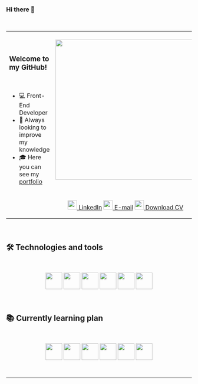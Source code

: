 ### Hi there 👋
<br>

<table border="0" cellspacing="0" cellpadding="0">
  <tr>
    <td style="border: 0";>
      <h3>Welcome to my GitHub!</h3> <br>

- 💻 Front-End Developer
- 📙 Always looking to improve my knowledge
- 🎓 Here you can see my <a href="https://gabtech1.github.io/Portfolio/">portfolio</a>

<br>
  
<p>
  
  </p>
    </td>
    <td style="border: 0";>
    <br>
      <img width="380" src="https://github-readme-stats-sigma-five.vercel.app/api/top-langs/?username=Gabtech1&layout=compact&theme=tokyonight&border_radius=10px"/>
      <br>
      <br>
      <p align="center"> <br>
  <a href="https://www.linkedin.com/in/gabriel-aparecido-da-paix%C3%A3o-118a88226/" alt="Linkedin" target="_blank">
  <img width="25px" src="https://cdn.jsdelivr.net/gh/devicons/devicon/icons/linkedin/linkedin-original.svg"> LinkedIn</a>
  <a href="mailto:GabrielAp.dev@hotmail.com" alt="E-mail" target="_blank">
  <img width="25px" src="https://cdn.discordapp.com/attachments/1003743714247716958/1070553045458505758/icons8-mail-48.png" > E-mail</a>
  <a href="https://drive.google.com/file/d/1v-la6LR8vR-BNn9yp2LxkEcTHuKsIMSk/view?usp=share_link" alt="CV" target="_blank">
  <img width="25px" src="https://cdn.discordapp.com/attachments/1003743714247716958/1070553557859831828/icons8-resume-48.png" > Download CV</a>
  </p>
    </td>
  </tr>
</table>
<br>

## 🛠 Technologies and tools
<br>
<p align="center">
<img width="45" src="https://cdn.jsdelivr.net/gh/devicons/devicon/icons/git/git-plain.svg"/>
<img width="45" src="https://cdn.discordapp.com/attachments/1003743714247716958/1070554374201430056/icons8-github-48.png" />
<img width="45" src="https://cdn.jsdelivr.net/gh/devicons/devicon/icons/html5/html5-plain-wordmark.svg"/>
<img width="45" src="https://cdn.jsdelivr.net/gh/devicons/devicon/icons/css3/css3-plain-wordmark.svg" />
<img width="45" src="https://cdn.jsdelivr.net/gh/devicons/devicon/icons/javascript/javascript-plain.svg"/>
<img width="45" src="https://cdn.jsdelivr.net/gh/devicons/devicon/icons/figma/figma-original.svg"/>       
</p>
<br>

## 📚 Currently learning plan 
<br>
<p align="center">
<img width="45" src="https://cdn.jsdelivr.net/gh/devicons/devicon/icons/react/react-original-wordmark.svg" />
<img width="45" src="https://cdn.jsdelivr.net/gh/devicons/devicon/icons/angularjs/angularjs-original.svg"
 />
<img width="45" src="https://cdn.jsdelivr.net/gh/devicons/devicon/icons/vuejs/vuejs-original-wordmark.svg" />
<img width="45" src="https://cdn.jsdelivr.net/gh/devicons/devicon/icons/nodejs/nodejs-plain.svg"/>
<img width="45" src="https://cdn.jsdelivr.net/gh/devicons/devicon/icons/typescript/typescript-original.svg" />
<img width="45" src="https://cdn.jsdelivr.net/gh/devicons/devicon/icons/mysql/mysql-original-wordmark.svg" />
</p>
<br>

---
